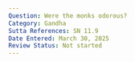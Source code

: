 ```yaml
---
Question: Were the monks odorous?
Category: Gandha
Sutta References: SN 11.9
Date Entered: March 30, 2025
Review Status: Not started
---
```

